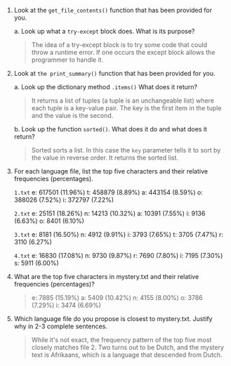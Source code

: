 1. Look at the `get_file_contents()` function that has been provided for you.

   a. Look up what a `try-except` block does. What is its purpose?
   > The idea of a try-except block is to try some code that could throw a runtime error. If one occurs the except block allows the programmer to handle it.

2. Look at `the print_summary()` function that has been provided for you.

    a. Look up the dictionary method `.items()` What does it return?
    > It returns a list of tuples (a tuple is an unchangeable list) where each tuple is a key-value pair. The key is the first item in the tuple and the value is the second.

    b. Look up the function `sorted()`. What does it do and what does it return?
    > Sorted sorts a list. In this case the `key` parameter tells it to sort by the value in reverse order. It returns the sorted list.

3. For each language file, list the top five characters and their relative frequencies (percentages).

    `1.txt`
        e: 617501 (11.96%)
        t: 458879 (8.89%)
        a: 443154 (8.59%)
        o: 388026 (7.52%)
        i: 372797 (7.22%)

    `2.txt`
        e: 25151 (18.26%)
        n: 14213 (10.32%)
        a: 10391 (7.55%)
        i: 9136 (6.63%)
        o: 8401 (6.10%)

    `3.txt`
        e: 8181 (16.50%)
        n: 4912 (9.91%)
        i: 3793 (7.65%)
        t: 3705 (7.47%)
        r: 3110 (6.27%)

    `4.txt`
        e: 16830 (17.08%)
        n: 9730 (9.87%)
        r: 7690 (7.80%)
        i: 7195 (7.30%)
        s: 5911 (6.00%)

4. What are the top five characters in mystery.txt and their relative frequencies (percentages)?
    > e: 7885 (15.19%)
    > a: 5409 (10.42%)
    > n: 4155 (8.00%)
    > o: 3786 (7.29%)
    > i: 3474 (6.69%)

5. Which language file do you propose is closest to mystery.txt. Justify why in 2-3 complete sentences.
    > While it's not exact, the frequency pattern of the top five most closely matches file 2. Two turns out to be Dutch, and the mystery text is Afrikaans, which is a language that descended from Dutch.